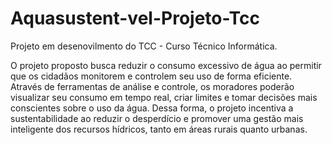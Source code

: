 # Aquasustent-vel-Projeto-Tcc
Projeto em desenovilmento do TCC - Curso Técnico Informática.

O projeto proposto busca reduzir o consumo excessivo de água ao permitir que os cidadãos monitorem e controlem seu uso de forma eficiente. Através de ferramentas de análise e controle, os moradores poderão visualizar seu consumo em tempo real, criar limites e tomar decisões mais conscientes sobre o uso da água. Dessa forma, o projeto incentiva a sustentabilidade ao reduzir o desperdício e promover uma gestão mais inteligente dos recursos hídricos, tanto em áreas rurais quanto urbanas.